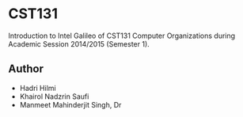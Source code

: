 CST131
======
Introduction to Intel Galileo of CST131 Computer Organizations during Academic Session 2014/2015 (Semester 1). 

Author
------
* Hadri Hilmi
* Khairol Nadzrin Saufi
* Manmeet Mahinderjit Singh, Dr
